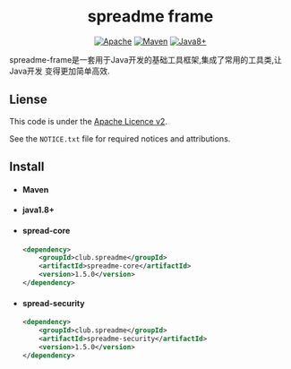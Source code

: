 <h1 align="center">spreadme frame</h1>

<p align="center">
    <a href="#Apahce"><img src="https://img.shields.io/badge/License-Apache-brightgreen.svg" alt="Apache"></a>
    <a href="#Maven"><img src="https://img.shields.io/badge/Build-Maven-blue.svg" alt="Maven"></a>
    <a href="#Java"><img src="https://img.shields.io/badge/Programma-Java8+-important.svg" alt="Java8+"></a>
</p>

spreadme-frame是一套用于Java开发的基础工具框架,集成了常用的工具类,让Java开发
变得更加简单高效.

Liense
------
This code is under the [Apache Licence v2](https://www.apache.org/licenses/LICENSE-2.0).

See the `NOTICE.txt` file for required notices and attributions.

Install
-------
- #### Maven
- #### java1.8+
- #### spread-core
    ``` xml
    <dependency>
        <groupId>club.spreadme</groupId>
        <artifactId>spreadme-core</artifactId>
        <version>1.5.0</version>
    </dependency>
    ```

- #### spread-security
    ``` xml
    <dependency>
        <groupId>club.spreadme</groupId>
        <artifactId>spreadme-security</artifactId>
        <version>1.5.0</version>
    </dependency>
     ```
